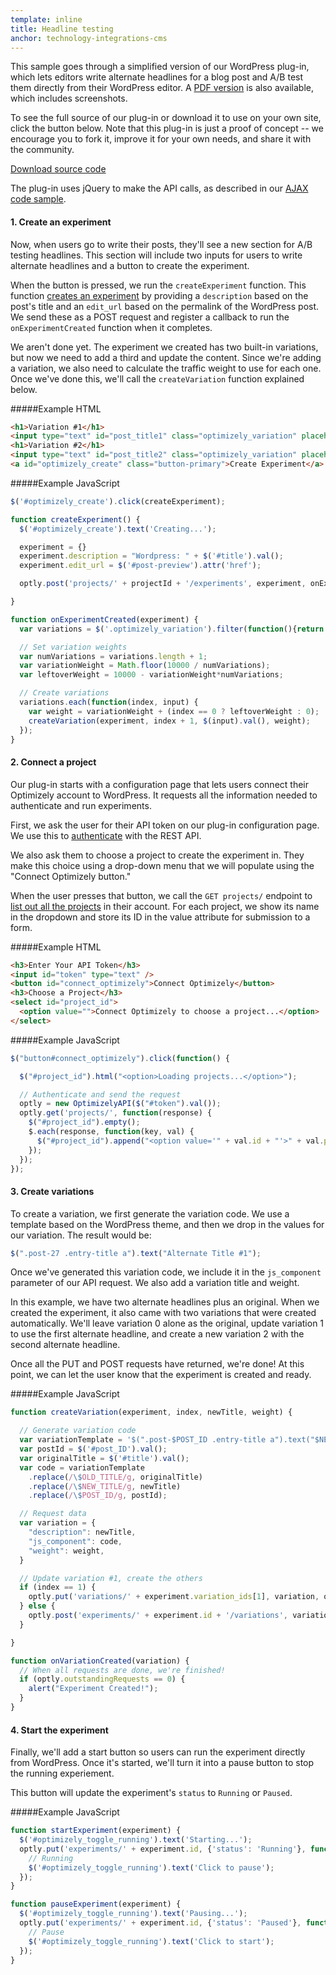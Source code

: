 ```yaml
---
template: inline
title: Headline testing
anchor: technology-integrations-cms
---
```


This sample goes through a simplified version of our WordPress plug-in, which lets editors write alternate headlines for a blog post and A/B test them directly from their WordPress editor. A [PDF version](https://blog.optimizely.com/wp-content/uploads/2015/05/OptimizelyHeadlineTesting.pdf) is also available, which includes screenshots.

To see the full source of our plug-in or download it to use on your own site, click the button below. Note that this plug-in is just a proof of concept -- we encourage you to fork it, improve it for your own needs, and share it with the community.

<a class="lego-button" target="_blank" href="https://github.com/optimizely/wordpress-plugin">Download source code</a>

The plug-in uses jQuery to make the API calls, as described in our [AJAX code sample](#ajax).

#### 1. Create an experiment

Now, when users go to write their posts, they'll see a new section for A/B testing headlines. This section will include two inputs for users to write alternate headlines and a button to create the experiment.

When the button is pressed, we run the `createExperiment` function. This function [creates an experiment]({{site.paths.rest}}#create-experiment) by providing a `description` based on the post's title and an `edit_url` based on the permalink of the WordPress post. We send these as a POST request and register a callback to run the `onExperimentCreated` function when it completes.

We aren't done yet. The experiment we created has two built-in variations, but now we need to add a third and update the content. Since we're adding a variation, we also need to calculate the traffic weight to use for each one. Once we've done this, we'll call the `createVariation` function explained below.

#####Example HTML
```html
<h1>Variation #1</h1>
<input type="text" id="post_title1" class="optimizely_variation" placeholder="Alternate Title 1">
<h1>Variation #2</h1>
<input type="text" id="post_title2" class="optimizely_variation" placeholder="Alternate Title 2">
<a id="optimizely_create" class="button-primary">Create Experiment</a>
```

#####Example JavaScript
```js
$('#optimizely_create').click(createExperiment);

function createExperiment() {
  $('#optimizely_create').text('Creating...');

  experiment = {}
  experiment.description = "Wordpress: " + $('#title').val();
  experiment.edit_url = $('#post-preview').attr('href');

  optly.post('projects/' + projectId + '/experiments', experiment, onExperimentCreated);

}

function onExperimentCreated(experiment) {
  var variations = $('.optimizely_variation').filter(function(){return $(this).val().length > 0})

  // Set variation weights
  var numVariations = variations.length + 1;
  var variationWeight = Math.floor(10000 / numVariations);
  var leftoverWeight = 10000 - variationWeight*numVariations;

  // Create variations
  variations.each(function(index, input) {
    var weight = variationWeight + (index == 0 ? leftoverWeight : 0);
    createVariation(experiment, index + 1, $(input).val(), weight);
  });
}
```

#### 2. Connect a project
Our plug-in starts with a configuration page that lets users connect their Optimizely account to WordPress. It requests all the information needed to authenticate and run experiments.

First, we ask the user for their API token on our plug-in configuration page. We use this to [authenticate]({{site.paths.rest}}#authentication) with the REST API.

We also ask them to choose a project to create the experiment in. They make this choice using a drop-down menu that we will populate using the "Connect Optimizely button."

When the user presses that button, we call the `GET projects/` endpoint to [list out all the projects]({{site.paths.rest}}#list-projects) in their account. For each project, we show its name in the dropdown and store its ID in the value attribute for submission to a form.

#####Example HTML
```html
<h3>Enter Your API Token</h3>
<input id="token" type="text" />
<button id="connect_optimizely">Connect Optimizely</button>
<h3>Choose a Project</h3>
<select id="project_id">
  <option value="">Connect Optimizely to choose a project...</option>
</select>
```

#####Example JavaScript
```js
$("button#connect_optimizely").click(function() {

  $("#project_id").html("<option>Loading projects...</option>");

  // Authenticate and send the request
  optly = new OptimizelyAPI($("#token").val());
  optly.get('projects/', function(response) {
    $("#project_id").empty();
    $.each(response, function(key, val) {
      $("#project_id").append("<option value='" + val.id + "'>" + val.project_name + "</option>");
    });
  });
});
```

#### 3. Create variations

To create a variation, we first generate the variation code. We use a template based on the WordPress theme, and then we drop in the values for our variation. The result would be:

```js
$(".post-27 .entry-title a").text("Alternate Title #1");
```

Once we've generated this variation code, we include it in the `js_component` parameter of our API request. We also add a variation title and weight.

In this example, we have two alternate headlines plus an original. When we created the experiment, it also came with two variations that were created automatically. We'll leave variation 0 alone as the original, update variation 1 to use the first alternate headline, and create a new variation 2 with the second alternate headline.

Once all the PUT and POST requests have returned, we're done! At this point, we can let the user know that the experiment is created and ready.

#####Example JavaScript
```js
function createVariation(experiment, index, newTitle, weight) {

  // Generate variation code
  var variationTemplate = '$(".post-$POST_ID .entry-title a").text("$NEW_TITLE");';
  var postId = $('#post_ID').val();
  var originalTitle = $('#title').val();
  var code = variationTemplate
    .replace(/\$OLD_TITLE/g, originalTitle)
    .replace(/\$NEW_TITLE/g, newTitle)
    .replace(/\$POST_ID/g, postId);

  // Request data
  var variation = {
    "description": newTitle,
    "js_component": code,
    "weight": weight,
  }

  // Update variation #1, create the others
  if (index == 1) {
    optly.put('variations/' + experiment.variation_ids[1], variation, onVariationCreated);
  } else {
    optly.post('experiments/' + experiment.id + '/variations', variation, onVariationCreated);
  }

}

function onVariationCreated(variation) {
  // When all requests are done, we're finished!
  if (optly.outstandingRequests == 0) {
    alert("Experiment Created!");
  }
}
```

#### 4. Start the experiment
Finally, we'll add a start button so users can run the experiment directly from WordPress. Once it's started, we'll turn it into a pause button to stop the running experiement.

This button will update the experiment's `status` to `Running` or `Paused`.

#####Example JavaScript
```js
function startExperiment(experiment) {
  $('#optimizely_toggle_running').text('Starting...');
  optly.put('experiments/' + experiment.id, {'status': 'Running'}, function(response) {
    // Running
    $('#optimizely_toggle_running').text('Click to pause');
  });
}

function pauseExperiment(experiment) {
  $('#optimizely_toggle_running').text('Pausing...');
  optly.put('experiments/' + experiment.id, {'status': 'Paused'}, function(response) {
    // Pause
    $('#optimizely_toggle_running').text('Click to start');
  });
}
```
